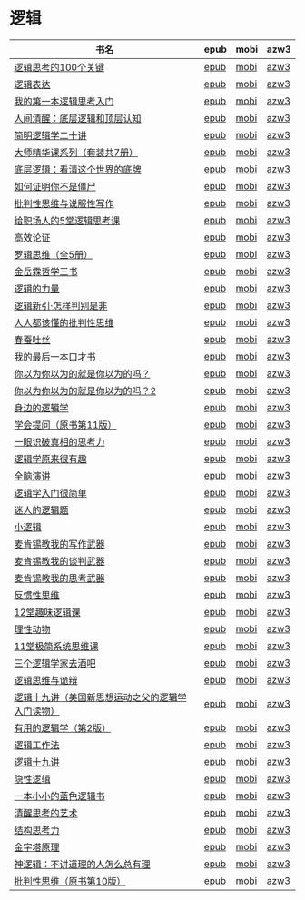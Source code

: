 # 逻辑

| 书名 | epub | mobi | azw3 |
| --- | --- | --- | --- |
| [逻辑思考的100个关键](http://ct.dalanmei.com/f/31084289-771228355-2d640f) | [epub](http://ct.dalanmei.com/f/31084289-771228355-2d640f) | [mobi](http://ct.dalanmei.com/f/31084289-771247341-b30559) | [azw3](http://ct.dalanmei.com/f/31084289-771232408-2caf97) |
| [逻辑表达](http://ct.dalanmei.com/f/31084289-771228533-7955dd) | [epub](http://ct.dalanmei.com/f/31084289-771228533-7955dd) | [mobi](http://ct.dalanmei.com/f/31084289-771240469-f74e61) | [azw3](http://ct.dalanmei.com/f/31084289-771232476-fa2973) |
| [我的第一本逻辑思考入门](http://ct.dalanmei.com/f/31084289-771228946-cce671) | [epub](http://ct.dalanmei.com/f/31084289-771228946-cce671) | [mobi](http://ct.dalanmei.com/f/31084289-771240693-05d3b3) | [azw3](http://ct.dalanmei.com/f/31084289-771232713-a4f748) |
| [人间清醒：底层逻辑和顶层认知](http://ct.dalanmei.com/f/31084289-771229261-ee8234) | [epub](http://ct.dalanmei.com/f/31084289-771229261-ee8234) | [mobi](http://ct.dalanmei.com/f/31084289-771240906-f0ff8b) | [azw3](http://ct.dalanmei.com/f/31084289-771232930-dd9928) |
| [简明逻辑学二十讲](http://ct.dalanmei.com/f/31084289-771229555-098e30) | [epub](http://ct.dalanmei.com/f/31084289-771229555-098e30) | [mobi](http://ct.dalanmei.com/f/31084289-771241133-8b9ed5) | [azw3](http://ct.dalanmei.com/f/31084289-771233237-f0aba2) |
| [大师精华课系列（套装共7册）](http://ct.dalanmei.com/f/31084289-771230504-9e5af2) | [epub](http://ct.dalanmei.com/f/31084289-771230504-9e5af2) | [mobi](http://ct.dalanmei.com/f/31084289-771246185-dbbc19) | [azw3](http://ct.dalanmei.com/f/31084289-771235917-d9c7ac) |
| [底层逻辑：看清这个世界的底牌](http://ct.dalanmei.com/f/31084289-570169616-7e5eab) | [epub](http://ct.dalanmei.com/f/31084289-570169616-7e5eab) | [mobi](http://ct.dalanmei.com/f/31084289-570305421-354f93) | [azw3](http://ct.dalanmei.com/f/31084289-570377258-88f8c8) |
| [如何证明你不是僵尸](http://ct.dalanmei.com/f/31084289-570163247-998a71) | [epub](http://ct.dalanmei.com/f/31084289-570163247-998a71) | [mobi](http://ct.dalanmei.com/f/31084289-570315677-ace228) | [azw3](http://ct.dalanmei.com/f/31084289-571323227-7e6d4b) |
| [批判性思维与说服性写作](http://ct.dalanmei.com/f/31084289-570164426-370fce) | [epub](http://ct.dalanmei.com/f/31084289-570164426-370fce) | [mobi](http://ct.dalanmei.com/f/31084289-570316611-1cc37b) | [azw3](http://ct.dalanmei.com/f/31084289-571382153-a6510c) |
| [给职场人的5堂逻辑思考课](http://ct.dalanmei.com/f/31084289-570117732-6d6ba6) | [epub](http://ct.dalanmei.com/f/31084289-570117732-6d6ba6) | [mobi](http://ct.dalanmei.com/f/31084289-570264970-5b14b2) | [azw3](http://ct.dalanmei.com/f/31084289-571406696-803155) |
| [高效论证](http://ct.dalanmei.com/f/31084289-570119871-420036) | [epub](http://ct.dalanmei.com/f/31084289-570119871-420036) | [mobi](http://ct.dalanmei.com/f/31084289-570265561-2d16cf) | [azw3](http://ct.dalanmei.com/f/31084289-571406968-e8b643) |
| [罗辑思维（全5册）](http://ct.dalanmei.com/f/31084289-571731656-88faef) | [epub](http://ct.dalanmei.com/f/31084289-571731656-88faef) | [mobi](http://ct.dalanmei.com/f/31084289-572064099-e3648e) | [azw3](http://ct.dalanmei.com/f/31084289-572084845-5ba7f2) |
| [金岳霖哲学三书](http://ct.dalanmei.com/f/31084289-571729775-bc0066) | [epub](http://ct.dalanmei.com/f/31084289-571729775-bc0066) | [mobi](http://ct.dalanmei.com/f/31084289-572079997-9b7306) | [azw3](http://ct.dalanmei.com/f/31084289-572106745-317316) |
| [逻辑的力量](http://ct.dalanmei.com/f/31084289-571728927-693fe5) | [epub](http://ct.dalanmei.com/f/31084289-571728927-693fe5) | [mobi](http://ct.dalanmei.com/f/31084289-572086009-70f8c3) | [azw3](http://ct.dalanmei.com/f/31084289-572112482-4d7547) |
| [逻辑新引·怎样判别是非](http://ct.dalanmei.com/f/31084289-571728910-8a41a1) | [epub](http://ct.dalanmei.com/f/31084289-571728910-8a41a1) | [mobi](http://ct.dalanmei.com/f/31084289-572086311-32630a) | [azw3](http://ct.dalanmei.com/f/31084289-572112525-106951) |
| [人人都该懂的批判性思维](http://ct.dalanmei.com/f/31084289-571727158-2769b4) | [epub](http://ct.dalanmei.com/f/31084289-571727158-2769b4) | [mobi](http://ct.dalanmei.com/f/31084289-572093592-a3a787) | [azw3](http://ct.dalanmei.com/f/31084289-572114376-c192b2) |
| [春蚕吐丝](http://ct.dalanmei.com/f/31084289-571726831-0742eb) | [epub](http://ct.dalanmei.com/f/31084289-571726831-0742eb) | [mobi](http://ct.dalanmei.com/f/31084289-572105302-946955) | [azw3](http://ct.dalanmei.com/f/31084289-572114903-06136f) |
| [我的最后一本口才书](http://ct.dalanmei.com/f/31084289-571723563-fc7cea) | [epub](http://ct.dalanmei.com/f/31084289-571723563-fc7cea) | [mobi](http://ct.dalanmei.com/f/31084289-572112513-2098c4) | [azw3](http://ct.dalanmei.com/f/31084289-572116530-378a4c) |
| [你以为你以为的就是你以为的吗？](http://ct.dalanmei.com/f/31084289-571723210-ba4cb4) | [epub](http://ct.dalanmei.com/f/31084289-571723210-ba4cb4) | [mobi](http://ct.dalanmei.com/f/31084289-572112634-eba578) | [azw3](http://ct.dalanmei.com/f/31084289-572116827-f4cc05) |
| [你以为你以为的就是你以为的吗？2](http://ct.dalanmei.com/f/31084289-571723208-f0c8c9) | [epub](http://ct.dalanmei.com/f/31084289-571723208-f0c8c9) | [mobi](http://ct.dalanmei.com/f/31084289-572112635-9bb204) | [azw3](http://ct.dalanmei.com/f/31084289-572116829-bd3be6) |
| [身边的逻辑学](http://ct.dalanmei.com/f/31084289-571708587-6c278a) | [epub](http://ct.dalanmei.com/f/31084289-571708587-6c278a) | [mobi](http://ct.dalanmei.com/f/31084289-572115371-8d374e) | [azw3](http://ct.dalanmei.com/f/31084289-572137142-7fcab9) |
| [学会提问（原书第11版）](http://ct.dalanmei.com/f/31084289-571665715-e1bd70) | [epub](http://ct.dalanmei.com/f/31084289-571665715-e1bd70) | [mobi](http://ct.dalanmei.com/f/31084289-572116658-f34899) | [azw3](http://ct.dalanmei.com/f/31084289-572176495-51b9c0) |
| [一眼识破真相的思考力](http://ct.dalanmei.com/f/31084289-571664785-1c39fd) | [epub](http://ct.dalanmei.com/f/31084289-571664785-1c39fd) | [mobi](http://ct.dalanmei.com/f/31084289-572116694-b85847) | [azw3](http://ct.dalanmei.com/f/31084289-572176630-c6ebe6) |
| [逻辑学原来很有趣](http://ct.dalanmei.com/f/31084289-571662451-356cc8) | [epub](http://ct.dalanmei.com/f/31084289-571662451-356cc8) | [mobi](http://ct.dalanmei.com/f/31084289-572116772-83b8cf) | [azw3](http://ct.dalanmei.com/f/31084289-572177024-ea7817) |
| [全脑演讲](http://ct.dalanmei.com/f/31084289-571662311-286ced) | [epub](http://ct.dalanmei.com/f/31084289-571662311-286ced) | [mobi](http://ct.dalanmei.com/f/31084289-572116775-0031ac) | [azw3](http://ct.dalanmei.com/f/31084289-572177060-0e754c) |
| [逻辑学入门很简单](http://ct.dalanmei.com/f/31084289-571651842-b9ae9c) | [epub](http://ct.dalanmei.com/f/31084289-571651842-b9ae9c) | [mobi](http://ct.dalanmei.com/f/31084289-572119982-6d10da) | [azw3](http://ct.dalanmei.com/f/31084289-572180058-82a3a0) |
| [迷人的逻辑题](http://ct.dalanmei.com/f/31084289-571651826-548185) | [epub](http://ct.dalanmei.com/f/31084289-571651826-548185) | [mobi](http://ct.dalanmei.com/f/31084289-572119985-e2a70e) | [azw3](http://ct.dalanmei.com/f/31084289-572180069-9b0a94) |
| [小逻辑](http://ct.dalanmei.com/f/31084289-571544803-c47f83) | [epub](http://ct.dalanmei.com/f/31084289-571544803-c47f83) | [mobi](http://ct.dalanmei.com/f/31084289-571815058-a9fd8e) | [azw3](http://ct.dalanmei.com/f/31084289-572197713-00c4f7) |
| [麦肯锡教我的写作武器](http://ct.dalanmei.com/f/31084289-571547108-d42b2d) | [epub](http://ct.dalanmei.com/f/31084289-571547108-d42b2d) | [mobi](http://ct.dalanmei.com/f/31084289-571816078-1ef9af) | [azw3](http://ct.dalanmei.com/f/31084289-572198031-338811) |
| [麦肯锡教我的谈判武器](http://ct.dalanmei.com/f/31084289-571548446-8f3ace) | [epub](http://ct.dalanmei.com/f/31084289-571548446-8f3ace) | [mobi](http://ct.dalanmei.com/f/31084289-571819646-db9edb) | [azw3](http://ct.dalanmei.com/f/31084289-572199067-752f4e) |
| [麦肯锡教我的思考武器](http://ct.dalanmei.com/f/31084289-571548613-b9414e) | [epub](http://ct.dalanmei.com/f/31084289-571548613-b9414e) | [mobi](http://ct.dalanmei.com/f/31084289-571820018-4ad15d) | [azw3](http://ct.dalanmei.com/f/31084289-572199298-1fa234) |
| [反惯性思维](http://ct.dalanmei.com/f/31084289-571549221-5dc3b5) | [epub](http://ct.dalanmei.com/f/31084289-571549221-5dc3b5) | [mobi](http://ct.dalanmei.com/f/31084289-571826744-b21c59) | [azw3](http://ct.dalanmei.com/f/31084289-572199964-6e1245) |
| [12堂趣味逻辑课](http://ct.dalanmei.com/f/31084289-571550054-97d0c2) | [epub](http://ct.dalanmei.com/f/31084289-571550054-97d0c2) | [mobi](http://ct.dalanmei.com/f/31084289-571839152-cbce36) | [azw3](http://ct.dalanmei.com/f/31084289-572200863-c93e89) |
| [理性动物](http://ct.dalanmei.com/f/31084289-571555021-1f1c9f) | [epub](http://ct.dalanmei.com/f/31084289-571555021-1f1c9f) | [mobi](http://ct.dalanmei.com/f/31084289-571894957-b8bac7) | [azw3](http://ct.dalanmei.com/f/31084289-572202889-e9ef5a) |
| [11堂极简系统思维课](http://ct.dalanmei.com/f/31084289-571555560-e52125) | [epub](http://ct.dalanmei.com/f/31084289-571555560-e52125) | [mobi](http://ct.dalanmei.com/f/31084289-571907630-66766a) | [azw3](http://ct.dalanmei.com/f/31084289-572203043-97bd3f) |
| [三个逻辑学家去酒吧](http://ct.dalanmei.com/f/31084289-571605823-9a7ae9) | [epub](http://ct.dalanmei.com/f/31084289-571605823-9a7ae9) | [mobi](http://ct.dalanmei.com/f/31084289-571736648-3327a3) | [azw3](http://ct.dalanmei.com/f/31084289-571915229-ac70e2) |
| [逻辑思维与诡辩](http://ct.dalanmei.com/f/31084289-571517675-c2ef40) | [epub](http://ct.dalanmei.com/f/31084289-571517675-c2ef40) | [mobi](http://ct.dalanmei.com/f/31084289-571778348-7d0feb) | [azw3](http://ct.dalanmei.com/f/31084289-571923497-349f75) |
| [逻辑十九讲（美国新思想运动之父的逻辑学入门读物）](http://ct.dalanmei.com/f/31084289-571594227-3c105e) | [epub](http://ct.dalanmei.com/f/31084289-571594227-3c105e) | [mobi](http://ct.dalanmei.com/f/31084289-572127546-56d22b) | [azw3](http://ct.dalanmei.com/f/31084289-571984819-cfd2a0) |
| [有用的逻辑学（第2版）](http://ct.dalanmei.com/f/31084289-571538929-58e7fc) | [epub](http://ct.dalanmei.com/f/31084289-571538929-58e7fc) | [mobi](http://ct.dalanmei.com/f/31084289-571807028-cf45d2) | [azw3](http://ct.dalanmei.com/f/31084289-571992012-f77e19) |
| [逻辑工作法](http://ct.dalanmei.com/f/31084289-571547948-8cc690) | [epub](http://ct.dalanmei.com/f/31084289-571547948-8cc690) | [mobi](http://ct.dalanmei.com/f/31084289-571816353-feb0ba) | [azw3](http://ct.dalanmei.com/f/31084289-572053862-d02d58) |
| [逻辑十九讲](http://ct.dalanmei.com/f/31084289-571588025-3533c3) | [epub](http://ct.dalanmei.com/f/31084289-571588025-3533c3) | [mobi](http://ct.dalanmei.com/f/31084289-571772788-e35ce3) | [azw3](http://ct.dalanmei.com/f/31084289-571869110-382148) |
| [隐性逻辑](http://ct.dalanmei.com/f/31084289-571523284-f348fe) | [epub](http://ct.dalanmei.com/f/31084289-571523284-f348fe) | [mobi](http://ct.dalanmei.com/f/31084289-571779386-985188) | [azw3](http://ct.dalanmei.com/f/31084289-571879180-d34cae) |
| [一本小小的蓝色逻辑书](http://ct.dalanmei.com/f/31084289-571523350-caa25f) | [epub](http://ct.dalanmei.com/f/31084289-571523350-caa25f) | [mobi](http://ct.dalanmei.com/f/31084289-571779529-6ed985) | [azw3](http://ct.dalanmei.com/f/31084289-571879393-ef6ec4) |
| [清醒思考的艺术](None) | [epub](None) | [mobi](None) | [azw3](None) |
| [结构思考力](http://ct.dalanmei.com/f/31084289-595858115-9ce15b) | [epub](http://ct.dalanmei.com/f/31084289-595858115-9ce15b) | [mobi](http://ct.dalanmei.com/f/31084289-595860375-983d1d) | [azw3](http://ct.dalanmei.com/f/31084289-595860010-443ed4) |
| [金字塔原理](None) | [epub](None) | [mobi](None) | [azw3](None) |
| [神逻辑：不讲道理的人怎么总有理](http://ct.dalanmei.com/f/31084289-571453337-cd4044) | [epub](http://ct.dalanmei.com/f/31084289-571453337-cd4044) | [mobi](http://ct.dalanmei.com/f/31084289-571787075-414e52) | [azw3](http://ct.dalanmei.com/f/31084289-571886250-1062c7) |
| [批判性思维（原书第10版）](http://ct.dalanmei.com/f/31084289-571454598-89ba90) | [epub](http://ct.dalanmei.com/f/31084289-571454598-89ba90) | [mobi](http://ct.dalanmei.com/f/31084289-571787721-25034a) | [azw3](http://ct.dalanmei.com/f/31084289-571888344-8cf278) |

